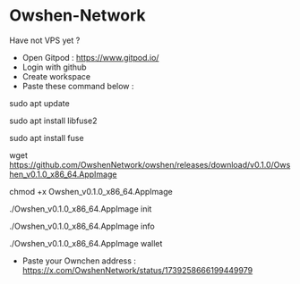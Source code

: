 # Owshen-Network


Have not VPS yet ? 

+ Open Gitpod : https://www.gitpod.io/
+ Login with github
+ Create workspace
+ Paste these command below :

sudo apt update

sudo apt install libfuse2

sudo apt install fuse

wget https://github.com/OwshenNetwork/owshen/releases/download/v0.1.0/Owshen_v0.1.0_x86_64.AppImage

chmod +x Owshen_v0.1.0_x86_64.AppImage

./Owshen_v0.1.0_x86_64.AppImage init

./Owshen_v0.1.0_x86_64.AppImage info

./Owshen_v0.1.0_x86_64.AppImage wallet

+ Paste your Ownchen address : https://x.com/OwshenNetwork/status/1739258666199449979
